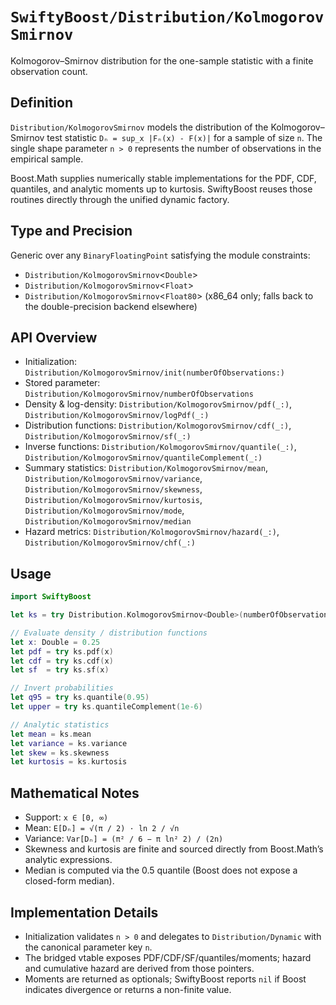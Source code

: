 # ``SwiftyBoost/Distribution/KolmogorovSmirnov``

Kolmogorov–Smirnov distribution for the one-sample statistic with a finite observation count.

## Definition

``Distribution/KolmogorovSmirnov`` models the distribution of the Kolmogorov–Smirnov test statistic
``Dₙ = sup_x |Fₙ(x) - F(x)|`` for a sample of size `n`. The single shape parameter `n > 0` represents the
number of observations in the empirical sample.

Boost.Math supplies numerically stable implementations for the PDF, CDF, quantiles, and analytic
moments up to kurtosis. SwiftyBoost reuses those routines directly through the unified dynamic factory.

## Type and Precision

Generic over any `BinaryFloatingPoint` satisfying the module constraints:

- ``Distribution/KolmogorovSmirnov``<`Double`>
- ``Distribution/KolmogorovSmirnov``<`Float`>
- ``Distribution/KolmogorovSmirnov``<`Float80`> (x86_64 only; falls back to the double-precision backend elsewhere)

## API Overview

- Initialization: ``Distribution/KolmogorovSmirnov/init(numberOfObservations:)``
- Stored parameter: ``Distribution/KolmogorovSmirnov/numberOfObservations``
- Density & log-density: ``Distribution/KolmogorovSmirnov/pdf(_:)``, ``Distribution/KolmogorovSmirnov/logPdf(_:)``
- Distribution functions: ``Distribution/KolmogorovSmirnov/cdf(_:)``, ``Distribution/KolmogorovSmirnov/sf(_:)``
- Inverse functions: ``Distribution/KolmogorovSmirnov/quantile(_:)``, ``Distribution/KolmogorovSmirnov/quantileComplement(_:)``
- Summary statistics: ``Distribution/KolmogorovSmirnov/mean``, ``Distribution/KolmogorovSmirnov/variance``,
  ``Distribution/KolmogorovSmirnov/skewness``, ``Distribution/KolmogorovSmirnov/kurtosis``, ``Distribution/KolmogorovSmirnov/mode``, ``Distribution/KolmogorovSmirnov/median``
- Hazard metrics: ``Distribution/KolmogorovSmirnov/hazard(_:)``, ``Distribution/KolmogorovSmirnov/chf(_:)``

## Usage

```swift
import SwiftyBoost

let ks = try Distribution.KolmogorovSmirnov<Double>(numberOfObservations: 50)

// Evaluate density / distribution functions
let x: Double = 0.25
let pdf = try ks.pdf(x)
let cdf = try ks.cdf(x)
let sf  = try ks.sf(x)

// Invert probabilities
let q95 = try ks.quantile(0.95)
let upper = try ks.quantileComplement(1e-6)

// Analytic statistics
let mean = ks.mean
let variance = ks.variance
let skew = ks.skewness
let kurtosis = ks.kurtosis
```

## Mathematical Notes

- Support: `x ∈ [0, ∞)`
- Mean: `E[Dₙ] = √(π / 2) · ln 2 / √n`
- Variance: `Var[Dₙ] = (π² / 6 − π ln² 2) / (2n)`
- Skewness and kurtosis are finite and sourced directly from Boost.Math’s analytic expressions.
- Median is computed via the 0.5 quantile (Boost does not expose a closed-form median).

## Implementation Details

- Initialization validates `n > 0` and delegates to ``Distribution/Dynamic`` with the canonical parameter key `n`.
- The bridged vtable exposes PDF/CDF/SF/quantiles/moments; hazard and cumulative hazard are derived from those pointers.
- Moments are returned as optionals; SwiftyBoost reports `nil` if Boost indicates divergence or returns a non-finite value.
